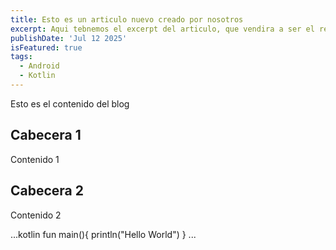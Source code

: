 ```yaml
---
title: Esto es un articulo nuevo creado por nosotros
excerpt: Aqui tebnemos el excerpt del articulo, que vendira a ser el resumen previo a abrirlo.
publishDate: 'Jul 12 2025'
isFeatured: true
tags:
  - Android
  - Kotlin
---
```


Esto es el contenido del blog

## Cabecera 1

Contenido 1

## Cabecera 2

Contenido 2

...kotlin
fun main(){
    println("Hello World")
}
...